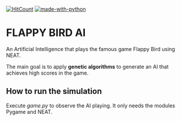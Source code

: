 [![HitCount](http://hits.dwyl.com/davidmingueza98/flappy-bird-AI.svg)](http://hits.dwyl.com/davidmingueza98/flappy-bird-AI)
[![made-with-python](https://img.shields.io/badge/Made%20with-Python-1f425f.svg)](https://www.python.org/)

# FLAPPY BIRD AI

An Artificial Intelligence that plays the famous game Flappy Bird using NEAT.

The main goal is to apply **genetic algorithms** to generate an AI that achieves high scores in the game.

## How to run the simulation
Execute *game.py* to observe the AI playing. It only needs the modules Pygame and NEAT.
